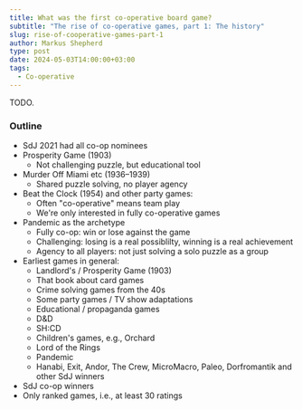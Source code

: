 ```yaml
---
title: What was the first co-operative board game?
subtitle: "The rise of co-operative games, part 1: The history"
slug: rise-of-cooperative-games-part-1
author: Markus Shepherd
type: post
date: 2024-05-03T14:00:00+03:00
tags:
  - Co-operative
---
```


TODO.

### Outline

- SdJ 2021 had all co-op nominees
- Prosperity Game (1903)
  - Not challenging puzzle, but educational tool
- Murder Off Miami etc (1936–1939)
  - Shared puzzle solving, no player agency
- Beat the Clock (1954) and other party games:
  - Often "co-operative" means team play
  - We're only interested in fully co-operative games
- Pandemic as the archetype
  - Fully co-op: win or lose against the game
  - Challenging: losing is a real possiblilty, winning is a real achievement
  - Agency to all players: not just solving a solo puzzle as a group
- Earliest games in general:
  - Landlord's / Prosperity Game (1903)
  - That book about card games
  - Crime solving games from the 40s
  - Some party games / TV show adaptations
  - Educational / propaganda games
  - D&D
  - SH:CD
  - Children's games, e.g., Orchard
  - Lord of the Rings
  - Pandemic
  - Hanabi, Exit, Andor, The Crew, MicroMacro, Paleo, Dorfromantik and other SdJ winners
- SdJ co-op winners
- Only ranked games, i.e., at least 30 ratings
